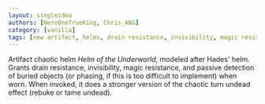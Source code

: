 ```yaml
---
layout: singleidea
authors: [NeroOneTrueKing, Chris_ANG]
category: [vanilla]
tags: [new artifact, helms, drain resistance, invisibility, magic resistance, object detection, buried objects, phasing, undead]
---
```

Artifact chaotic helm *Helm of the Underworld*, modeled after Hades' helm.
Grants drain resistance, invisibility, magic resistance, and passive detection
of buried objects (or phasing, if this is too difficult to implement) when
worn. When invoked, it does a stronger version of the chaotic turn undead
effect (rebuke or tame undead).
